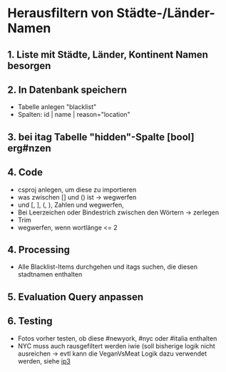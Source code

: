 # Herausfiltern von Städte-/Länder-Namen

## 1. Liste mit Städte, Länder, Kontinent Namen besorgen
## 2. In Datenbank speichern
  * Tabelle anlegen "blacklist"
  * Spalten: id | name | reason="location"
## 3. bei itag Tabelle "hidden"-Spalte [bool] erg#nzen
## 4. Code
  * csproj anlegen, um diese zu importieren
  * was zwischen [] und () ist -> wegwerfen
  * und [, ], (, ), Zahlen und wegwerfen,
  * Bei Leerzeichen oder Bindestrich zwischen den Wörtern -> zerlegen
  * Trim
  * wegwerfen, wenn wortlänge <= 2
## 4. Processing
  * Alle Blacklist-Items durchgehen und itags suchen, die diesen stadtnamen enthalten
## 5. Evaluation Query anpassen
## 6. Testing
  * Fotos vorher testen, ob diese #newyork, #nyc oder #italia enthalten
  * NYC muss auch rausgefiltert werden iwie (soll bisherige logik nicht ausreichen -> evtl kann die VeganVsMeat Logik dazu verwendet werden, siehe [ip3](ip3_meat_vs_vegan.md)
